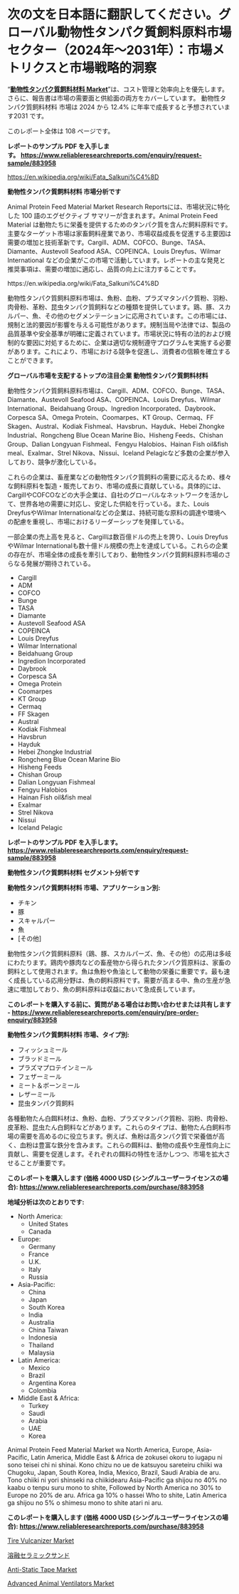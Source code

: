 <p><h1>次の文を日本語に翻訳してください。グローバル動物性タンパク質飼料原料市場セクター（2024年〜2031年）：市場メトリクスと市場戦略的洞察</h1></p><p>&ldquo;<strong><a href="https://www.reliableresearchreports.com/animal-protein-feed-material-r883958">動物性タンパク質飼料材料 Market</a></strong>&rdquo;は、コスト管理と効率向上を優先します。 さらに、報告書は市場の需要面と供給面の両方をカバーしています。 動物性タンパク質飼料材料 市場は 2024 から 12.4% に年率で成長すると予想されています2031 です。</p>
<p>このレポート全体は 108 ページです。</p>
<p><strong>レポートのサンプル PDF を入手します。&nbsp;<a href="https://www.reliableresearchreports.com/enquiry/request-sample/883958">https://www.reliableresearchreports.com/enquiry/request-sample/883958</a></strong></p>
<p><a href="https://en.wikipedia.org/wiki/Fata_Salkuni%C4%8D">https://en.wikipedia.org/wiki/Fata_Salkuni%C4%8D</a></p>
<p><strong>動物性タンパク質飼料材料 市場分析です</strong></p>
<p><p>Animal Protein Feed Material Market Research Reportsには、市場状況に特化した 100 語のエグゼクティブ サマリーが含まれます。Animal Protein Feed Material は動物たちに栄養を提供するためのタンパク質を含んだ飼料原料です。主要なターゲット市場は家畜飼料産業であり、市場収益成長を促進する主要因は需要の増加と技術革新です。Cargill、ADM、COFCO、Bunge、TASA、Diamante、Austevoll Seafood ASA、COPEINCA、Louis Dreyfus、Wilmar International などの企業がこの市場で活動しています。レポートの主な発見と推奨事項は、需要の増加に適応し、品質の向上に注力することです。</p></p>
<p>https://en.wikipedia.org/wiki/Fata_Salkuni%C4%8D</p>
<p><p>動物性タンパク質飼料原料市場は、魚粉、血粉、プラズマタンパク質粉、羽粉、肉骨粉、革粉、昆虫タンパク質飼料などの種類を提供しています。鶏、豚、スカルパー、魚、その他のセグメンテーションに応用されています。この市場には、規制と法的要因が影響を与える可能性があります。規制当局や法律では、製品の品質基準や安全基準が明確に定義されています。市場状況に特有の法的および規制的な要因に対処するために、企業は適切な規制遵守プログラムを実施する必要があります。これにより、市場における競争を促進し、消費者の信頼を確立することができます。</p></p>
<p><strong>グローバル市場を支配するトップの注目企業 動物性タンパク質飼料材料</strong></p>
<p><p>動物性タンパク質飼料原料市場は、Cargill、ADM、COFCO、Bunge、TASA、Diamante、Austevoll Seafood ASA、COPEINCA、Louis Dreyfus、Wilmar International、Beidahuang Group、Ingredion Incorporated、Daybrook、Corpesca SA、Omega Protein、Coomarpes、KT Group、Cermaq、FF Skagen、Austral、Kodiak Fishmeal、Havsbrun、Hayduk、Hebei Zhongke Industrial、Rongcheng Blue Ocean Marine Bio、Hisheng Feeds、Chishan Group、Dalian Longyuan Fishmeal、Fengyu Halobios、Hainan Fish oil&fish meal、Exalmar、Strel Nikova、Nissui、Iceland Pelagicなど多数の企業が参入しており、競争が激化している。</p><p>これらの企業は、畜産業などの動物性タンパク質飼料の需要に応えるため、様々な飼料原料を製造・販売しており、市場の成長に貢献している。具体的には、CargillやCOFCOなどの大手企業は、自社のグローバルなネットワークを活かして、世界各地の需要に対応し、安定した供給を行っている。また、Louis DreyfusやWilmar Internationalなどの企業は、持続可能な原料の調達や環境への配慮を重視し、市場におけるリーダーシップを発揮している。</p><p>一部企業の売上高を見ると、Cargillは数百億ドルの売上を誇り、Louis DreyfusやWilmar Internationalも数十億ドル規模の売上を達成している。これらの企業の存在が、市場全体の成長を牽引しており、動物性タンパク質飼料原料市場のさらなる発展が期待されている。</p></p>
<p><ul><li>Cargill</li><li>ADM</li><li>COFCO</li><li>Bunge</li><li>TASA</li><li>Diamante</li><li>Austevoll Seafood ASA</li><li>COPEINCA</li><li>Louis Dreyfus</li><li>Wilmar International</li><li>Beidahuang Group</li><li>Ingredion Incorporated</li><li>Daybrook</li><li>Corpesca SA</li><li>Omega Protein</li><li>Coomarpes</li><li>KT Group</li><li>Cermaq</li><li>FF Skagen</li><li>Austral</li><li>Kodiak Fishmeal</li><li>Havsbrun</li><li>Hayduk</li><li>Hebei Zhongke Industrial</li><li>Rongcheng Blue Ocean Marine Bio</li><li>Hisheng Feeds</li><li>Chishan Group</li><li>Dalian Longyuan Fishmeal</li><li>Fengyu Halobios</li><li>Hainan Fish oil&fish meal</li><li>Exalmar</li><li>Strel Nikova</li><li>Nissui</li><li>Iceland Pelagic</li></ul></p>
<p><strong>レポートのサンプル PDF を入手します。 <a href="https://www.reliableresearchreports.com/enquiry/request-sample/883958">https://www.reliableresearchreports.com/enquiry/request-sample/883958</a></strong></p>
<p><strong>動物性タンパク質飼料材料 セグメント分析です</strong></p>
<p><strong>動物性タンパク質飼料材料 市場、アプリケーション別:</strong></p>
<p><ul><li>チキン</li><li>豚</li><li>スキャルパー</li><li>魚</li><li>[その他]</li></ul></p>
<p><p>動物性タンパク質飼料原料（鶏、豚、スカルパーズ、魚、その他）の応用は多岐にわたります。鶏肉や豚肉などの畜産物から得られたタンパク質原料は、家畜の飼料として使用されます。魚は魚粉や魚油として動物の栄養に重要です。最も速く成長している応用分野は、魚の飼料原料です。需要が高まる中、魚の生産が急速に増加しており、魚の飼料原料は収益において急成長しています。</p></p>
<p><strong>このレポートを購入する前に、質問がある場合はお問い合わせまたは共有します - <a href="https://www.reliableresearchreports.com/enquiry/pre-order-enquiry/883958">https://www.reliableresearchreports.com/enquiry/pre-order-enquiry/883958</a></strong></p>
<p><strong>動物性タンパク質飼料材料 市場、タイプ別:</strong></p>
<p><ul><li>フィッシュミール</li><li>ブラッドミール</li><li>プラズマプロテインミール</li><li>フェザーミール</li><li>ミート＆ボーンミール</li><li>レザーミール</li><li>昆虫タンパク質飼料</li></ul></p>
<p><p>各種動物たん白餌料材は、魚粉、血粉、プラズマタンパク質粉、羽粉、肉骨粉、皮革粉、昆虫たん白飼料などがあります。これらのタイプは、動物たん白飼料市場の需要を高めるのに役立ちます。例えば、魚粉は高タンパク質で栄養価が高く、血粉は豊富な鉄分を含みます。これらの餌料は、動物の成長や生産性向上に貢献し、需要を促進します。それぞれの餌料の特性を活かしつつ、市場を拡大させることが重要です。</p></p>
<p><strong>このレポートを購入します (価格 4000 USD (シングルユーザーライセンスの場合): <a href="https://www.reliableresearchreports.com/purchase/883958">https://www.reliableresearchreports.com/purchase/883958</a></strong></p>
<p><strong>地域分析は次のとおりです:</strong></p>
<p><ul>
    <li>
        North America:
        <ul>
            <li>United States</li>
            <li>Canada</li>
        </ul>
    </li>
    <li>
        Europe:
        <ul>
            <li>Germany</li>
            <li>France</li>
            <li>U.K.</li>
            <li>Italy</li>
            <li>Russia</li>
        </ul>
    </li>
    <li>
        Asia-Pacific:
        <ul>
            <li>China</li>
            <li>Japan</li>
            <li>South Korea</li>
            <li>India</li>
            <li>Australia</li>
            <li>China Taiwan</li>
            <li>Indonesia</li>
            <li>Thailand</li>
            <li>Malaysia</li>
        </ul>
    </li>
    <li>
        Latin America:
        <ul>
            <li>Mexico</li>
            <li>Brazil</li>
            <li>Argentina Korea</li>
            <li>Colombia</li>
        </ul>
    </li>
    <li>
        Middle East & Africa:
        <ul>
            <li>Turkey</li>
            <li>Saudi</li>
            <li>Arabia</li>
            <li>UAE</li>
            <li>Korea</li>
        </ul>
    </li>
    </ul></p>
<p><p>Animal Protein Feed Material Market wa North America, Europe, Asia-Pacific, Latin America, Middle East & Africa de zokusei okoru to iugapu ni sono teisei chi ni shinai. Kono chizu no ue de katsuyou sareteiru chiiki wa Chugoku, Japan, South Korea, India, Mexico, Brazil, Saudi Arabia de aru. Tono chiiki ni yori shinseki na chiikidearu Asia-Pacific ga shijou no 40% no kaabu o tenpu suru mono to shite, Followed by North America no 30% to Europe no 20% de aru. Africa ga 10% o hassei Who to shite, Latin America ga shijou no 5% o shimesu mono to shite atari ni aru.</p></p>
<p><strong>このレポートを購入します (価格 4000 USD (シングルユーザーライセンスの場合): <a href="https://www.reliableresearchreports.com/purchase/883958">https://www.reliableresearchreports.com/purchase/883958</a></strong></p>
<p><p><a href="https://issuu.com/reportprime-2/docs/tire-vulcanizer-market-size-2030.pp_e83c4805537175">Tire Vulcanizer Market</a></p><p><a href="https://github.com/lababdou/Market-Research-Report-List-5/blob/main/295150487322.md">溶融セラミックサンド</a></p><p><a href="https://github.com/globismark/Market-Research-Report-List-5/blob/main/anti-static-tape-market.md">Anti-Static Tape Market</a></p><p><a href="https://github.com/prosalinda88/Market-Research-Report-List-6/blob/main/advanced-animal-ventilators-market.md">Advanced Animal Ventilators Market</a></p></p>